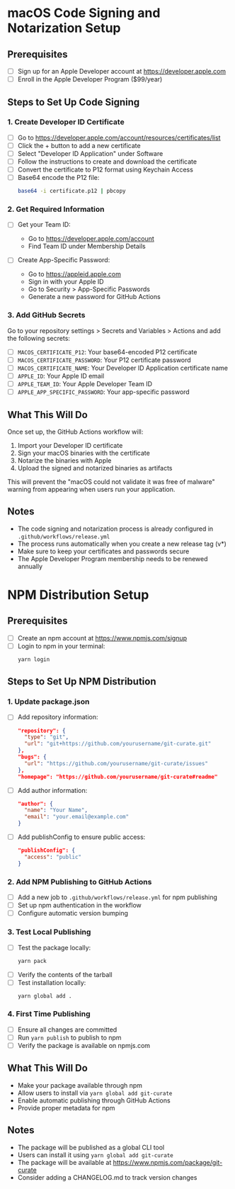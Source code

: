 # macOS Code Signing and Notarization Setup

## Prerequisites
- [ ] Sign up for an Apple Developer account at https://developer.apple.com
- [ ] Enroll in the Apple Developer Program ($99/year)

## Steps to Set Up Code Signing

### 1. Create Developer ID Certificate
- [ ] Go to https://developer.apple.com/account/resources/certificates/list
- [ ] Click the + button to add a new certificate
- [ ] Select "Developer ID Application" under Software
- [ ] Follow the instructions to create and download the certificate
- [ ] Convert the certificate to P12 format using Keychain Access
- [ ] Base64 encode the P12 file:
  ```bash
  base64 -i certificate.p12 | pbcopy
  ```

### 2. Get Required Information
- [ ] Get your Team ID:
  - Go to https://developer.apple.com/account
  - Find Team ID under Membership Details

- [ ] Create App-Specific Password:
  - Go to https://appleid.apple.com
  - Sign in with your Apple ID
  - Go to Security > App-Specific Passwords
  - Generate a new password for GitHub Actions

### 3. Add GitHub Secrets
Go to your repository settings > Secrets and Variables > Actions and add the following secrets:

- [ ] `MACOS_CERTIFICATE_P12`: Your base64-encoded P12 certificate
- [ ] `MACOS_CERTIFICATE_PASSWORD`: Your P12 certificate password
- [ ] `MACOS_CERTIFICATE_NAME`: Your Developer ID Application certificate name
- [ ] `APPLE_ID`: Your Apple ID email
- [ ] `APPLE_TEAM_ID`: Your Apple Developer Team ID
- [ ] `APPLE_APP_SPECIFIC_PASSWORD`: Your app-specific password

## What This Will Do
Once set up, the GitHub Actions workflow will:
1. Import your Developer ID certificate
2. Sign your macOS binaries with the certificate
3. Notarize the binaries with Apple
4. Upload the signed and notarized binaries as artifacts

This will prevent the "macOS could not validate it was free of malware" warning from appearing when users run your application.

## Notes
- The code signing and notarization process is already configured in `.github/workflows/release.yml`
- The process runs automatically when you create a new release tag (v*)
- Make sure to keep your certificates and passwords secure
- The Apple Developer Program membership needs to be renewed annually

# NPM Distribution Setup

## Prerequisites
- [ ] Create an npm account at https://www.npmjs.com/signup
- [ ] Login to npm in your terminal:
  ```bash
  yarn login
  ```

## Steps to Set Up NPM Distribution

### 1. Update package.json
- [ ] Add repository information:
  ```json
  "repository": {
    "type": "git",
    "url": "git+https://github.com/yourusername/git-curate.git"
  },
  "bugs": {
    "url": "https://github.com/yourusername/git-curate/issues"
  },
  "homepage": "https://github.com/yourusername/git-curate#readme"
  ```
- [ ] Add author information:
  ```json
  "author": {
    "name": "Your Name",
    "email": "your.email@example.com"
  }
  ```
- [ ] Add publishConfig to ensure public access:
  ```json
  "publishConfig": {
    "access": "public"
  }
  ```

### 2. Add NPM Publishing to GitHub Actions
- [ ] Add a new job to `.github/workflows/release.yml` for npm publishing
- [ ] Set up npm authentication in the workflow
- [ ] Configure automatic version bumping

### 3. Test Local Publishing
- [ ] Test the package locally:
  ```bash
  yarn pack
  ```
- [ ] Verify the contents of the tarball
- [ ] Test installation locally:
  ```bash
  yarn global add .
  ```

### 4. First Time Publishing
- [ ] Ensure all changes are committed
- [ ] Run `yarn publish` to publish to npm
- [ ] Verify the package is available on npmjs.com

## What This Will Do
- Make your package available through npm
- Allow users to install via `yarn global add git-curate`
- Enable automatic publishing through GitHub Actions
- Provide proper metadata for npm

## Notes
- The package will be published as a global CLI tool
- Users can install it using `yarn global add git-curate`
- The package will be available at https://www.npmjs.com/package/git-curate
- Consider adding a CHANGELOG.md to track version changes 